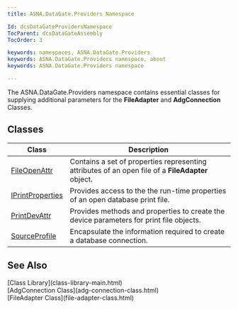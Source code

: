 ```yaml
---
title: ASNA.DataGate.Providers Namespace

Id: dcsDataGateProvidersNamespace
TocParent: dcsDataGateAssembly
TocOrder: 3

keywords: namespaces, ASNA.DataGate.Providers
keywords: ASNA.DataGate.Providers namespace, about
keywords: ASNA.DataGate.Providers namespace

---
```


The ASNA.DataGate.Providers namespace contains essential classes for supplying additional parameters for the **FileAdapter** and **AdgConnection** Classes. 
## Classes



| Class | Description |
| ---- | ---- |
| [FileOpenAttr](file-open-attr-class.html) | Contains a set of properties representing attributes of an open file of a **FileAdapter** object. |
| [IPrintProperties](iprint-properties-class.html) | Provides access to the the run-time properties of an open database print file. |
| [PrintDevAttr](print-dev-attr-class.html) | Provides methods and properties to create the device parameters for print file objects. |
| [ SourceProfile](source-profile-class.html) | Encapsulate the information required to create a database connection. |



## See Also

<dl />
      [Class Library](class-library-main.html)
      <br />
      [AdgConnection Class](adg-connection-class.html)
      <br />
      [FileAdapter Class](file-adapter-class.html)

